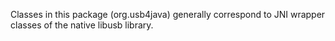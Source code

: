Classes in this package (org.usb4java) generally correspond to JNI wrapper
classes of the native libusb library.

